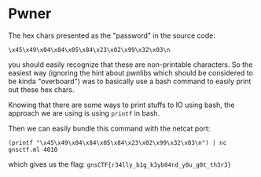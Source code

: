 <h1 id="pwner">Pwner</h1>
<p>The hex chars presented as the &quot;password&quot; in the source code:</p>
<p><code>\x45\x49\x04\x84\x05\x84\x23\x02\x99\x32\x03\n</code></p>
<p>you should easily recognize that these are non-printable characters. So the easiest way (ignoring the hint about pwnlibs which should be considered to be kinda &quot;overboard&quot;)
was to basically use a bash command to easily print out these hex chars.</p>
<p>Knowing that there are some ways to print stuffs to IO using bash, the approach we are using is using <code>printf</code> in bash.</p>
<p>Then we can easily bundle this command with the netcat port:</p>
<pre><code class="lang-sh">(printf "<span class="hljs-symbol">\x</span>45<span class="hljs-symbol">\x</span>49<span class="hljs-symbol">\x</span>04<span class="hljs-symbol">\x</span>84<span class="hljs-symbol">\x</span>05<span class="hljs-symbol">\x</span>84<span class="hljs-symbol">\x</span>23<span class="hljs-symbol">\x</span>02<span class="hljs-symbol">\x</span>99<span class="hljs-symbol">\x</span>32<span class="hljs-symbol">\x</span>03<span class="hljs-symbol">\n</span>") | nc gnsctf.ml 4010
</code></pre>
<p>which gives us the flag:
<code>gnsCTF{r34lly_b1g_k3yb04rd_y0u_g0t_th3r3}</code></p>

